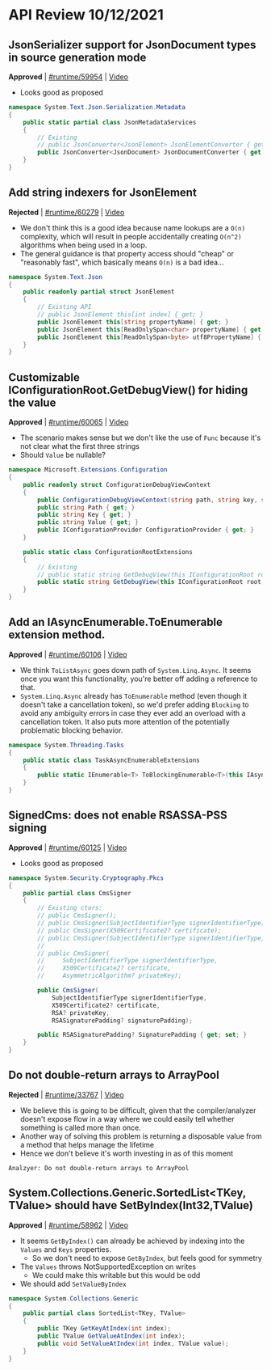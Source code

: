 # API Review 10/12/2021

## JsonSerializer support for JsonDocument types in source generation mode

**Approved** | [#runtime/59954](https://github.com/dotnet/runtime/issues/59954#issuecomment-941250320) | [Video](https://www.youtube.com/watch?v=sh6LRNVf8NA&t=0h0m0s)

* Looks good as proposed

```C#
namespace System.Text.Json.Serialization.Metadata
{
    public static partial class JsonMetadataServices
    {
        // Existing
        // public JsonConverter<JsonElement> JsonElementConverter { get; }
        public JsonConverter<JsonDocument> JsonDocumentConverter { get; }
    }
}
```
## Add string indexers for JsonElement

**Rejected** | [#runtime/60279](https://github.com/dotnet/runtime/issues/60279#issuecomment-941256995) | [Video](https://www.youtube.com/watch?v=sh6LRNVf8NA&t=0h4m3s)

* We don't think this is a good idea because name lookups are a `O(n)` complexity, which will result in people accidentally creating `O(n^2)` algorithms when being used in a loop.
* The general guidance is that property access should "cheap" or "reasonably fast", which basically means `O(n)` is a bad idea...

```C#
namespace System.Text.Json
{
    public readonly partial struct JsonElement
    {
        // Existing API
        // public JsonElement this[int index] { get; }
        public JsonElement this[string propertyName] { get; }  
        public JsonElement this[ReadOnlySpan<char> propertyName] { get; }  
        public JsonElement this[ReadOnlySpan<byte> utf8PropertyName] { get; }  
    }
}
```
## Customizable IConfigurationRoot.GetDebugView() for hiding the value

**Approved** | [#runtime/60065](https://github.com/dotnet/runtime/issues/60065#issuecomment-941273491) | [Video](https://www.youtube.com/watch?v=sh6LRNVf8NA&t=0h11m5s)

* The scenario makes sense but we don't like the use of `Func` because it's not clear what the first three strings
* Should `Value` be nullable?

```C#
namespace Microsoft.Extensions.Configuration
{
    public readonly struct ConfigurationDebugViewContext
    {
        public ConfigurationDebugViewContext(string path, string key, string value, IConfigurationProvider configurationProvider);
        public string Path { get; }
        public string Key { get; }
        public string Value { get; }
        public IConfigurationProvider ConfigurationProvider { get; }
    }

    public static class ConfigurationRootExtensions
    {
        // Existing
        // public static string GetDebugView(this IConfigurationRoot root);
        public static string GetDebugView(this IConfigurationRoot root, Func<ConfigurationDebugViewContext, string> processValue);
    }
}
```
## Add an IAsyncEnumerable<T>.ToEnumerable extension method.

**Approved** | [#runtime/60106](https://github.com/dotnet/runtime/issues/60106#issuecomment-941288052) | [Video](https://www.youtube.com/watch?v=sh6LRNVf8NA&t=0h26m35s)

* We think `ToListAsync` goes down path of `System.Linq.Async`. It seems once you want this functionality, you're better off adding a reference to that.
* `System.Linq.Async` already has `ToEnumerable` method (even though it doesn't take a cancellation token), so we'd prefer adding `Blocking` to avoid any ambiguity errors in case they ever add an overload with a cancellation token. It also puts more attention of the potentially problematic blocking behavior.

```C#
namespace System.Threading.Tasks
{
    public static class TaskAsyncEnumerableExtensions
    {
        public static IEnumerable<T> ToBlockingEnumerable<T>(this IAsyncEnumerable<T> source, CancellationToken cancellationToken = default);
    }
}
```
## SignedCms:  does not enable RSASSA-PSS signing

**Approved** | [#runtime/60125](https://github.com/dotnet/runtime/issues/60125#issuecomment-941291692) | [Video](https://www.youtube.com/watch?v=sh6LRNVf8NA&t=0h42m55s)

* Looks good as proposed

```C#
namespace System.Security.Cryptography.Pkcs
{
    public partial class CmsSigner
    {
        // Existing ctors:
        // public CmsSigner();
        // public CmsSigner(SubjectIdentifierType signerIdentifierType);
        // public CmsSigner(X509Certificate2? certificate);
        // public CmsSigner(SubjectIdentifierType signerIdentifierType, X509Certificate2? certificate);
        //
        // public CmsSigner(
        //     SubjectIdentifierType signerIdentifierType,
        //     X509Certificate2? certificate,
        //     AsymmetricAlgorithm? privateKey);

        public CmsSigner(
            SubjectIdentifierType signerIdentifierType,
            X509Certificate2? certificate,
            RSA? privateKey,
            RSASignaturePadding? signaturePadding);

        public RSASignaturePadding? SignaturePadding { get; set; }
    }
}
```
## Do not double-return arrays to ArrayPool

**Rejected** | [#runtime/33767](https://github.com/dotnet/runtime/issues/33767#issuecomment-941297075) | [Video](https://www.youtube.com/watch?v=sh6LRNVf8NA&t=0h46m49s)

* We believe this is going to be difficult, given that the compiler/analyzer doesn't expose flow in a way where we could easily tell whether something is called more than once.
* Another way of solving this problem is returning a disposable value from a method that helps manage the lifetime
* Hence we don't believe it's worth investing in as of this moment

```text
Analzyer: Do not double-return arrays to ArrayPool 
```
## System.Collections.Generic.SortedList<TKey, TValue> should have SetByIndex(Int32,TValue)

**Approved** | [#runtime/58962](https://github.com/dotnet/runtime/issues/58962#issuecomment-941332116) | [Video](https://www.youtube.com/watch?v=sh6LRNVf8NA&t=0h52m7s)

* It seems `GetByIndex()` can already be achieved by indexing into the `Values` and `Keys` properties.
    - So we don't need to expose `GetByIndex`, but feels good for symmetry
* The `Values` throws NotSupportedException on writes
    - We could make this writable but this would be odd
* We should add `SetValueByIndex`

```C#
namespace System.Collections.Generic
{
    public partial class SortedList<TKey, TValue>
    {
        public TKey GetKeyAtIndex(int index);
        public TValue GetValueAtIndex(int index);
        public void SetValueAtIndex(int index, TValue value);
    }
}
```
